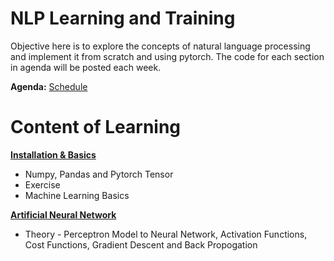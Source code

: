 # NLP Learning and Training	

Objective here is to explore the concepts of natural language processing and implement it from scratch and using pytorch. 
The code for each section in agenda will be posted each week.

**Agenda:**   [Schedule](https://docs.google.com/spreadsheets/d/e/2PACX-1vRUKQjc-KC9A639-4cso1ZjWVLbk1JozwmdsU8txZRgitRAubHn6CWB0OqgkYqBOOEXgqVSYKCnat8L/pubhtml)


# Content of Learning

[__Installation & Basics__](https://github.com/barathvaj/NLP-Learning-And-Training/tree/master/Installation%20and%20Basics)

- Numpy, Pandas and Pytorch Tensor
- Exercise
- Machine Learning Basics

[__Artificial Neural Network__](https://github.com/barathvaj/NLP-Learning-And-Training/tree/master/ANN)

- Theory - Perceptron Model to Neural Network, Activation Functions, Cost Functions, Gradient Descent and Back Propogation
